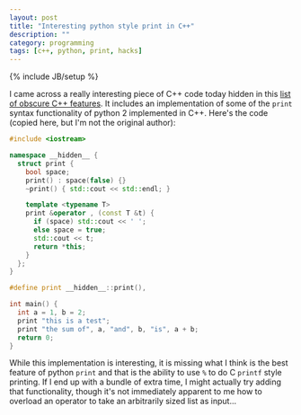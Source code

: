 ```yaml
---
layout: post
title: "Interesting python style print in C++"
description: ""
category: programming
tags: [c++, python, print, hacks]
---
```

{% include JB/setup %}

I came across a really interesting piece of C++ code today hidden in
this [list of obscure C++
features](http://madebyevan.com/obscure-cpp-features/?viksra). 
It includes an implementation of some of the `print` syntax
functionality of python 2 implemented in C++.
Here's the code (copied here, but I'm not the original author):

<!-- more -->

```c++
#include <iostream>

namespace __hidden__ {
  struct print {
    bool space;
    print() : space(false) {}
    ~print() { std::cout << std::endl; }

    template <typename T>
    print &operator , (const T &t) {
      if (space) std::cout << ' ';
      else space = true;
      std::cout << t;
      return *this;
    }
  };
}

#define print __hidden__::print(),

int main() {
  int a = 1, b = 2;
  print "this is a test";
  print "the sum of", a, "and", b, "is", a + b;
  return 0;
}
```

While this implementation is interesting, it is missing what I think
is the best feature of python `print` and that is the ability to use
`%` to do C `printf` style printing. 
If I end up with a bundle of extra time, I might actually try adding
that functionality, though it's not immediately apparent to me how to
overload an operator to take an arbitrarily sized list as input...
